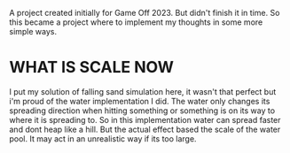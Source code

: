 A project created initially for Game Off 2023. But didn't finish it in time. So this became a project where to implement my thoughts in some more simple ways.
# WHAT IS SCALE NOW
I put my solution of falling sand simulation here, it wasn't that perfect but i'm proud of the water implementation I did. The water only changes its spreading direction when hitting something or something is on its way to where it is spreading to. So in this implementation water can spread faster and dont heap like a hill. But the actual effect based the scale of the water pool. It may act in an unrealistic way if its too large.
